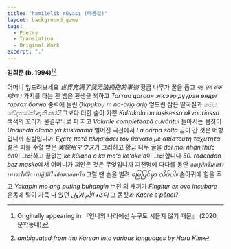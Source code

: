 ```yaml
---
title: "hamilelik rüyası (태몽집)"
layout: background_game
tags:
  - Poetry
  - Translation
  - Original Work
excerpt: "."
---
```


**김희준 (b. 1994)**[^1][^2]

[^1]: Originally appearing in 『언니의 나라에선 누구도 시들지 않기 때문』 (2020, 문학동네) 
[^2]: *ambiguated from the Korean into various languages by Haru Kim*

어머니 엎드려보세요 *世界充满了我无法拥抱的事物* 황금 나무가 꿀을 품고 *यह छत तक बढ़ेगा।* 가지를 타는 흰 뱀은 환생을 꾀하고 *Тагтаа цагаан элсээр дүүрэн өндөг гаргах болно* 중력에 눌린 *Ọkpụkpụ m na-arịọ arịọ* 엎드린 잠은 딸꾹질과 *මෙය වේදනාවක් ඇති කරයි* 그보다 더한 숨이 가쁜 *Kultakala on lasisessa akvaariossa* 색색의 꼬리가 물결무늬로 퍼 지고 *Valurile completează cuvântul* 돌아서는 몸짓이 *Unaunda alama ya kusimama* 벌어진 곡선에서 *La carpa salta* 금이 간 것은 어항입니까 침실입니까 *Έχετε ποτέ πλησιάσει τον θάνατο με απίστευτη ταχύτητα* 젊은 피를 수혈 받은 *実験用マウス*가 그러하고 황금 나무 꿀을 *đôi môi nhận thức ăn*이 그러하고 끝없는 *ke kūlana o ka moʻo keʻokeʻo*이 그러합니다 *50. rođendan bez maske*에서 어머니가 껴안은 것은 무엇입니까 지천명에 다다를 동안 *คุณรู้สึกซึมเศร้าเพราะไม่มีการปฏิวัติในอ้อมกอดหรือ* 그럴 땐 손을 벌려 *မြေပြင်မှာ လိပ်ပါ။* 손아귀에 힘을 주고 *Yakapin mo ang puting buhangin* 수천 의 새끼가 *Fingitur ex ovo incubare* 온몸에 털이 가득 나 있던 *كاء الأم الأول이* 그 몸짓과 *Kaore e pēnei?*